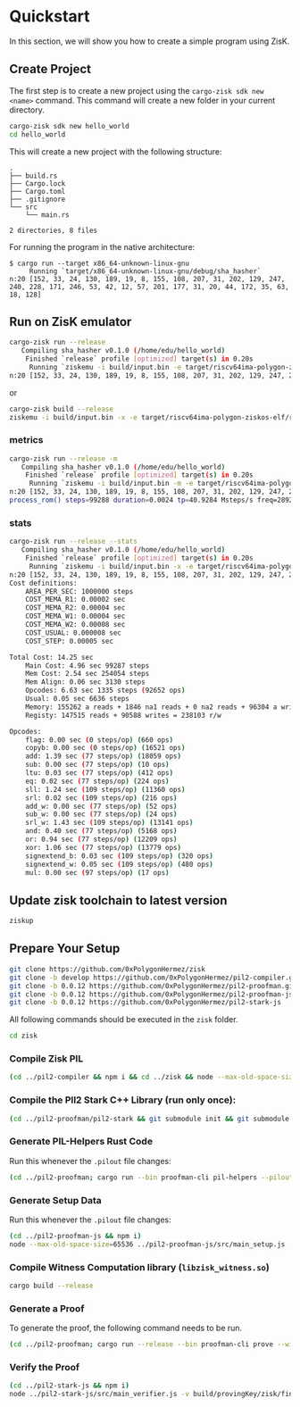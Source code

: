 # Quickstart

In this section, we will show you how to create a simple program using ZisK.

## Create Project

The first step is to create a new project using the `cargo-zisk sdk new <name>` command. This command will create a new folder in your current directory.

```bash
cargo-zisk sdk new hello_world
cd hello_world
```

This will create a new project with the following structure:

```
.
├── build.rs
├── Cargo.lock
├── Cargo.toml
├── .gitignore
└── src
    └── main.rs

2 directories, 8 files
```

For running the program in the native architecture:
```
$ cargo run --target x86_64-unknown-linux-gnu
     Running `target/x86_64-unknown-linux-gnu/debug/sha_hasher`
n:20 [152, 33, 24, 130, 189, 19, 8, 155, 108, 207, 31, 202, 129, 247, 240, 228, 171, 246, 53, 42, 12, 57, 201, 177, 31, 20, 44, 172, 35, 63, 18, 128]
```

## Run on ZisK emulator

```bash
cargo-zisk run --release
   Compiling sha_hasher v0.1.0 (/home/edu/hello_world)
    Finished `release` profile [optimized] target(s) in 0.20s
     Running `ziskemu -i build/input.bin -e target/riscv64ima-polygon-ziskos-elf/release/sha_hasher`
n:20 [152, 33, 24, 130, 189, 19, 8, 155, 108, 207, 31, 202, 129, 247, 240, 228, 171, 246, 53, 42, 12, 57, 201, 177, 31, 20, 44, 172, 35, 63, 18, 128]
```
or  
```bash
cargo-zisk build --release
ziskemu -i build/input.bin -x -e target/riscv64ima-polygon-ziskos-elf/release/sha_hasher
```
### metrics
```bash
cargo-zisk run --release -m
   Compiling sha_hasher v0.1.0 (/home/edu/hello_world)
    Finished `release` profile [optimized] target(s) in 0.20s
     Running `ziskemu -i build/input.bin -m -e target/riscv64ima-polygon-ziskos-elf/release/sha_hasher`
n:20 [152, 33, 24, 130, 189, 19, 8, 155, 108, 207, 31, 202, 129, 247, 240, 228, 171, 246, 53, 42, 12, 57, 201, 177, 31, 20, 44, 172, 35, 63, 18, 128]
process_rom() steps=99288 duration=0.0024 tp=40.9284 Msteps/s freq=2892.0000 70.6600 clocks/step
```

### stats
```bash
cargo-zisk run --release --stats
   Compiling sha_hasher v0.1.0 (/home/edu/hello_world)
    Finished `release` profile [optimized] target(s) in 0.20s
     Running `ziskemu -i build/input.bin -x -e target/riscv64ima-polygon-ziskos-elf/release/sha_hasher`
n:20 [152, 33, 24, 130, 189, 19, 8, 155, 108, 207, 31, 202, 129, 247, 240, 228, 171, 246, 53, 42, 12, 57, 201, 177, 31, 20, 44, 172, 35, 63, 18, 128]
Cost definitions:
    AREA_PER_SEC: 1000000 steps
    COST_MEMA_R1: 0.00002 sec
    COST_MEMA_R2: 0.00004 sec
    COST_MEMA_W1: 0.00004 sec
    COST_MEMA_W2: 0.00008 sec
    COST_USUAL: 0.000008 sec
    COST_STEP: 0.00005 sec

Total Cost: 14.25 sec
    Main Cost: 4.96 sec 99287 steps
    Mem Cost: 2.54 sec 254054 steps
    Mem Align: 0.06 sec 3130 steps
    Opcodes: 6.63 sec 1335 steps (92652 ops)
    Usual: 0.05 sec 6636 steps
    Memory: 155262 a reads + 1846 na1 reads + 0 na2 reads + 96304 a writes + 642 na1 writes + 0 na2 writes = 157108 reads + 96946 writes = 254054 r/w
    Registy: 147515 reads + 90588 writes = 238103 r/w

Opcodes:
    flag: 0.00 sec (0 steps/op) (660 ops)
    copyb: 0.00 sec (0 steps/op) (16521 ops)
    add: 1.39 sec (77 steps/op) (18059 ops)
    sub: 0.00 sec (77 steps/op) (10 ops)
    ltu: 0.03 sec (77 steps/op) (412 ops)
    eq: 0.02 sec (77 steps/op) (224 ops)
    sll: 1.24 sec (109 steps/op) (11360 ops)
    srl: 0.02 sec (109 steps/op) (216 ops)
    add_w: 0.00 sec (77 steps/op) (52 ops)
    sub_w: 0.00 sec (77 steps/op) (24 ops)
    srl_w: 1.43 sec (109 steps/op) (13141 ops)
    and: 0.40 sec (77 steps/op) (5168 ops)
    or: 0.94 sec (77 steps/op) (12209 ops)
    xor: 1.06 sec (77 steps/op) (13779 ops)
    signextend_b: 0.03 sec (109 steps/op) (320 ops)
    signextend_w: 0.05 sec (109 steps/op) (480 ops)
    mul: 0.00 sec (97 steps/op) (17 ops)
```

## Update zisk toolchain to latest version

```bash
ziskup
```

## Prepare Your Setup

```bash
git clone https://github.com/0xPolygonHermez/zisk
git clone -b develop https://github.com/0xPolygonHermez/pil2-compiler.git
git clone -b 0.0.12 https://github.com/0xPolygonHermez/pil2-proofman.git
git clone -b 0.0.12 https://github.com/0xPolygonHermez/pil2-proofman-js
git clone -b 0.0.12 https://github.com/0xPolygonHermez/pil2-stark-js
```

All following commands should be executed in the `zisk` folder.
```bash
cd zisk
```

### Compile Zisk PIL

```bash
(cd ../pil2-compiler && npm i && cd ../zisk && node --max-old-space-size=65536 ../pil2-compiler/src/pil.js pil/zisk.pil -I pil,../pil2-proofman/pil2-components/lib/std/pil,state-machines -o pil/zisk.pilout)
```

### Compile the PIl2 Stark C++ Library (run only once):
```bash
(cd ../pil2-proofman/pil2-stark && git submodule init && git submodule update && make clean && make -j starks_lib && make -j bctree) && export RUSTFLAGS=$RUSTFLAGS" -L native=$PWD/../pil2-proofman/pil2-stark/lib"
```

### Generate PIL-Helpers Rust Code
Run this whenever the `.pilout` file changes:

```bash
(cd ../pil2-proofman; cargo run --bin proofman-cli pil-helpers --pilout ../zisk/pil/zisk.pilout --path ../zisk/pil/src/ -o)
```

### Generate Setup Data
Run this whenever the `.pilout` file changes:

```bash
(cd ../pil2-proofman-js && npm i)
node --max-old-space-size=65536 ../pil2-proofman-js/src/main_setup.js -a pil/zisk.pilout -b build -t ../pil2-proofman/pil2-stark/build/bctree -r
```

### Compile Witness Computation library (`libzisk_witness.so`)
```bash
cargo build --release
```

### Generate a Proof
To generate the proof, the following command needs to be run.

```bash
(cd ../pil2-proofman; cargo run --release --bin proofman-cli prove --witness-lib ../zisk/target/release/libzisk_witness.so --rom ../hello_world/target/riscv64ima-polygon-ziskos-elf/release/sha_hasher -i ../hello_world/build/input.bin --proving-key ../zisk/build/provingKey --output-dir ../zisk/proofs -d -v -a)
```

### Verify the Proof
```bash
(cd ../pil2-stark-js && npm i) 
node ../pil2-stark-js/src/main_verifier.js -v build/provingKey/zisk/final/final.verkey.json -s build/provingKey/zisk/final/final.starkinfo.json -i build/provingKey/zisk/final/final.verifierinfo.json -o proofs/proofs/final_proof.json -b proofs/publics.json
```
